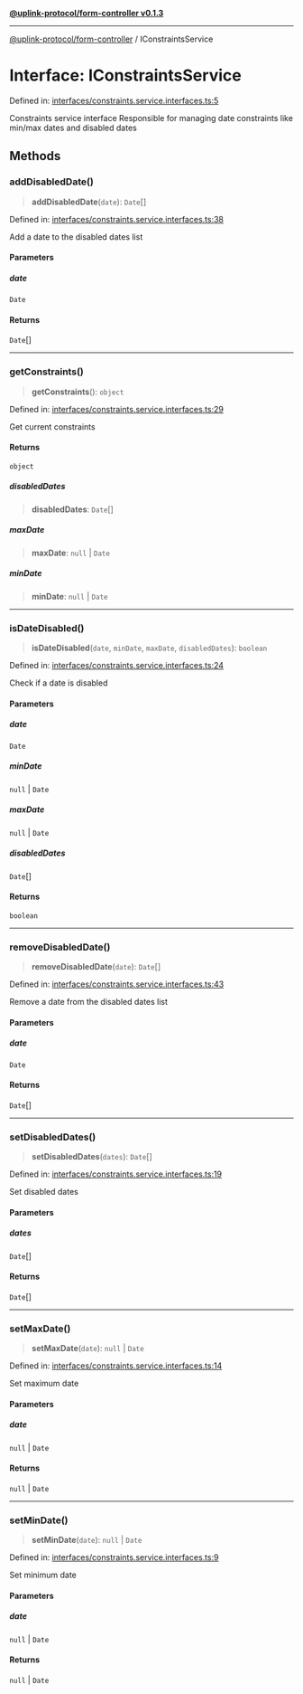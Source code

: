 [**@uplink-protocol/form-controller v0.1.3**](../README.md)

***

[@uplink-protocol/form-controller](../globals.md) / IConstraintsService

# Interface: IConstraintsService

Defined in: [interfaces/constraints.service.interfaces.ts:5](https://github.com/jmkcoder/uplink-protocol-calendar/blob/b7ce0ea27c5f5fc885d8d11198b3335a1464aa83/src/interfaces/constraints.service.interfaces.ts#L5)

Constraints service interface
Responsible for managing date constraints like min/max dates and disabled dates

## Methods

### addDisabledDate()

> **addDisabledDate**(`date`): `Date`[]

Defined in: [interfaces/constraints.service.interfaces.ts:38](https://github.com/jmkcoder/uplink-protocol-calendar/blob/b7ce0ea27c5f5fc885d8d11198b3335a1464aa83/src/interfaces/constraints.service.interfaces.ts#L38)

Add a date to the disabled dates list

#### Parameters

##### date

`Date`

#### Returns

`Date`[]

***

### getConstraints()

> **getConstraints**(): `object`

Defined in: [interfaces/constraints.service.interfaces.ts:29](https://github.com/jmkcoder/uplink-protocol-calendar/blob/b7ce0ea27c5f5fc885d8d11198b3335a1464aa83/src/interfaces/constraints.service.interfaces.ts#L29)

Get current constraints

#### Returns

`object`

##### disabledDates

> **disabledDates**: `Date`[]

##### maxDate

> **maxDate**: `null` \| `Date`

##### minDate

> **minDate**: `null` \| `Date`

***

### isDateDisabled()

> **isDateDisabled**(`date`, `minDate`, `maxDate`, `disabledDates`): `boolean`

Defined in: [interfaces/constraints.service.interfaces.ts:24](https://github.com/jmkcoder/uplink-protocol-calendar/blob/b7ce0ea27c5f5fc885d8d11198b3335a1464aa83/src/interfaces/constraints.service.interfaces.ts#L24)

Check if a date is disabled

#### Parameters

##### date

`Date`

##### minDate

`null` | `Date`

##### maxDate

`null` | `Date`

##### disabledDates

`Date`[]

#### Returns

`boolean`

***

### removeDisabledDate()

> **removeDisabledDate**(`date`): `Date`[]

Defined in: [interfaces/constraints.service.interfaces.ts:43](https://github.com/jmkcoder/uplink-protocol-calendar/blob/b7ce0ea27c5f5fc885d8d11198b3335a1464aa83/src/interfaces/constraints.service.interfaces.ts#L43)

Remove a date from the disabled dates list

#### Parameters

##### date

`Date`

#### Returns

`Date`[]

***

### setDisabledDates()

> **setDisabledDates**(`dates`): `Date`[]

Defined in: [interfaces/constraints.service.interfaces.ts:19](https://github.com/jmkcoder/uplink-protocol-calendar/blob/b7ce0ea27c5f5fc885d8d11198b3335a1464aa83/src/interfaces/constraints.service.interfaces.ts#L19)

Set disabled dates

#### Parameters

##### dates

`Date`[]

#### Returns

`Date`[]

***

### setMaxDate()

> **setMaxDate**(`date`): `null` \| `Date`

Defined in: [interfaces/constraints.service.interfaces.ts:14](https://github.com/jmkcoder/uplink-protocol-calendar/blob/b7ce0ea27c5f5fc885d8d11198b3335a1464aa83/src/interfaces/constraints.service.interfaces.ts#L14)

Set maximum date

#### Parameters

##### date

`null` | `Date`

#### Returns

`null` \| `Date`

***

### setMinDate()

> **setMinDate**(`date`): `null` \| `Date`

Defined in: [interfaces/constraints.service.interfaces.ts:9](https://github.com/jmkcoder/uplink-protocol-calendar/blob/b7ce0ea27c5f5fc885d8d11198b3335a1464aa83/src/interfaces/constraints.service.interfaces.ts#L9)

Set minimum date

#### Parameters

##### date

`null` | `Date`

#### Returns

`null` \| `Date`
